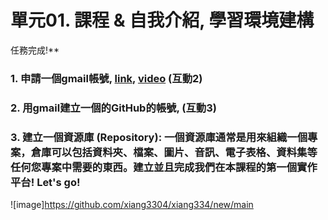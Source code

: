 # 單元01. 課程 & 自我介紹, 學習環境建構

任務完成!**

### **1. 申請一個gmail帳號, [link](https://accounts.google.com/signup/v2/webcreateaccount?flowName=GlifWebSignIn&flowEntry=SignUp), [video](https://www.youtube.com/watch?v=mR_JTMzomks) (互動2)**

### **2. 用gmail建立一個的GitHub的帳號**, **(互動3)**

### **3. 建立一個資源庫 (Repository):**  一個**資源庫**通常是用來組織一個專案，倉庫可以包括資料夾、檔案、圖片、音訊、電子表格、資料集等任何您專案中需要的東西。建立並且完成我們在本課程的第一個實作平台! **Let's go!**

![image]https://github.com/xiang3304/xiang334/new/main
